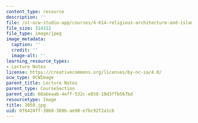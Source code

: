 ```yaml
---
content_type: resource
description: ''
file: /ol-ocw-studio-app/courses/4-614-religious-architecture-and-islamic-cultures-fall-2002/0f6424ff38b8369bae90e7bc92f2a1c6_3059.jpg
file_size: 314312
file_type: image/jpeg
image_metadata:
  caption: ''
  credit: ''
  image-alt: ''
learning_resource_types:
- Lecture Notes
license: https://creativecommons.org/licenses/by-nc-sa/4.0/
ocw_type: OCWImage
parent_title: Lecture Notes
parent_type: CourseSection
parent_uid: 68abeaab-4eff-532c-e858-18d3ffb567bd
resourcetype: Image
title: 3059.jpg
uid: 0f6424ff-38b8-369b-ae90-e7bc92f2a1c6
---
```

